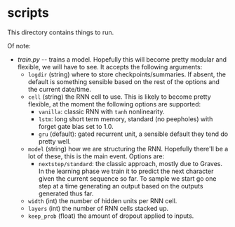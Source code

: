 # scripts

This directory contains things to run.

Of note:
- _train.py_ -- trains a model. Hopefully this will become pretty modular and flexible, we will have to see. It accepts the following arguments:
  - `logdir` (string) where to store checkpoints/summaries. If absent,
    the default is something sensible based on the rest of the options
    and the current date/time.
  - `cell` (string) the RNN cell to use. This is likely to become pretty
    flexible, at the moment the following options are supported:
    - `vanilla`: classic RNN with `tanh` nonlinearity.
    - `lstm`: long short term memory, standard (no peepholes) with forget
      gate bias set to 1.0.
    - `gru` (default): gated recurrent unit, a sensible default they tend
      do pretty well.
  - `model` (string) how we are structuring the RNN. Hopefully there'll be
    a lot of these, this is the main event. Options are:
      - `nextstep/standard`: the classic approach, mostly due to Graves.
        In the learning phase we train it to predict the next character
        given the current sequence so far. To sample we start go one
        step at a time generating an output based on the outputs
        generated thus far.
  - `width` (int) the number of hidden units per RNN cell.
  - `layers` (int) the number of RNN cells stacked up.
  - `keep_prob` (float) the amount of dropout applied to inputs.

